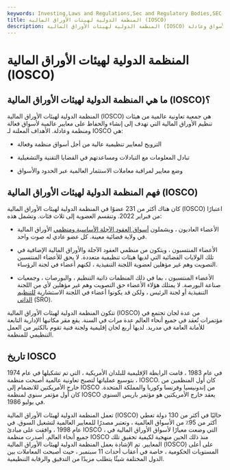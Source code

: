 ```yaml
---
keywords: Investing,Laws and Regulations,Sec and Regulatory Bodies,SEC
title: المنظمة الدولية لهيئات الأوراق المالية (IOSCO)
description: المنظمة الدولية لهيئات الأوراق المالية (IOSCO) هي جمعية تعاونية عالمية من هيئات تنظيم الأوراق المالية التي تهدف إلى الحفاظ على الأسواق وعادلة.
---
```


# المنظمة الدولية لهيئات الأوراق المالية (IOSCO)
## ما هي المنظمة الدولية لهيئات الأوراق المالية (IOSCO)؟

المنظمة الدولية لهيئات الأوراق المالية (IOSCO) هي جمعية تعاونية عالمية من هيئات تنظيم الأوراق المالية التي تهدف إلى إنشاء والحفاظ على معايير عالمية لأسواق فعالة ومنظمة وعادلة. الأهداف المعلنة لـ IOSCO هي:

- الترويج لمعايير تنظيمية عالية من أجل أسواق منظمة وفعالة

- تبادل المعلومات مع التبادلات ومساعدتهم في القضايا التقنية والتشغيلية

- وضع معايير لمراقبة معاملات الاستثمار العالمية عبر الحدود والأسواق

## فهم المنظمة الدولية لهيئات الأوراق المالية (IOSCO)

كان هناك أكثر من 231 عضوًا في المنظمة الدولية لهيئات الأوراق المالية (IOSCO) اعتبارًا من فبراير 2022. وتنقسم العضوية إلى ثلاث فئات. وتشمل هذه:

- الأعضاء العاديون ، ويشملون [أسواق العقود الآجلة الأساسية ومنظمي](/futuresmarket) الأوراق المالية في ولاية قضائية معينة. كل عضو عادي له صوت واحد.

- الأعضاء المنتسبون ، ويتكون من منظمي العقود الآجلة والأوراق المالية الإضافية في تلك الولايات القضائية التي لديها هيئات تنظيمية متعددة. لا يحق للأعضاء المنتسبين التصويت وهم غير مؤهلين لعضوية اللجنة التنفيذية ، لكنهم أعضاء في لجنة الرؤساء.

- الأعضاء المنتسبون ، بما في ذلك المنظمات ذاتية التنظيم ، والبورصات ، وجمعيات صناعة البورصة. لا يمتلك هؤلاء الأعضاء حق التصويت وهم غير مؤهلين لأي من اللجنة التنفيذية أو لجنة الرئيس ، ولكن قد يكونوا أعضاء في اللجنة الاستشارية [للتنظيم](/sro) [الذاتي](/sro) (SRO).

تتكون المنظمة الدولية لهيئات الأوراق المالية (IOSCO) من عدة لجان تجتمع في مؤتمرات تُعقد في جميع أنحاء العالم عدة مرات في السنة. يقع مقر مكاتبها الإدارية التابعة للأمانة العامة في مدريد. لديها أربع لجان إقليمية ولجنة فنية تقوم بالكثير من العمل التنظيمي للمنظمة.

## تاريخ IOSCO

في عام 1983 ، قامت الرابطة الإقليمية للبلدان الأمريكية ، التي تم تشكيلها في عام 1974 ، بتوسيع عملياتها لتصبح تعاونية عالمية أصبحت منظمة IOSCO. كان أول المنظمين من خارج الأمريكتين للانضمام إلى IOSCO من إندونيسيا وفرنسا وكوريا والمملكة المتحدة. كان أول مؤتمر سنوي لمنظمة IOSCO يعقد خارج الأمريكتين هو مؤتمر باريس السنوي في يوليو 1986.

تعمل المنظمة الدولية لهيئات الأوراق المالية (IOSCO) حاليًا في أكثر من 130 دولة تغطي أكثر من 95٪ من الأسواق العالمية ، وتعتبر مصدرًا للمعايير العالمية لتشغيل السوق. في عام 1998 ، وافقت على مبادئ IOSCO ، التي وضعت معيارًا لأسواق الأوراق المالية في جميع أنحاء العالم. أصدرت منظمة IOSCO منذ ذلك الحين منهجية لكيفية تحقيق تلك المعايير. تم الإشادة بعمل المنظمة الدولية لهيئات الأوراق المالية (IOSCO) على أعلى المستويات الحكومية ، خاصة في أعقاب أحداث 11 سبتمبر ، حيث أصبحت المعاملات بين الدول المختلفة شيئًا يتطلب مزيدًا من التدقيق والرقابة التنظيمية.

